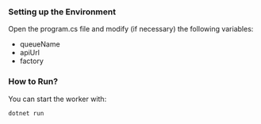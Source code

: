 ### Setting up the Environment
Open the program.cs file and modify (if necessary) the following variables:

- queueName
- apiUrl
- factory

### How to Run?
You can start the worker with:

```bash
dotnet run
```
